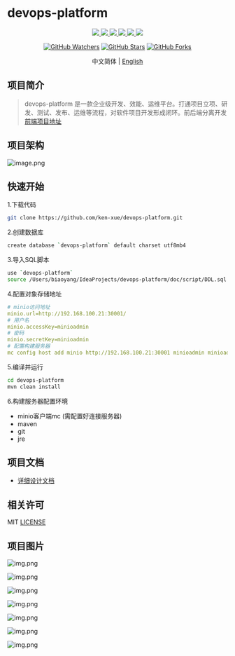 # devops-platform

<p align="center">
  <a href="https://github.com/ken-xue/devops-platform/blob/master/LICENSE">
    <img src="https://img.shields.io/static/v1?label=license&message=MIT&color=green">
  </a>
  <a href="https://github.com/ken-xue/devops-platform/blob/master/LICENSE">
    <img src="https://img.shields.io/static/v1?label=JDK&message=1.8&color=red">
  </a>
  <a href="https://kubernetes.io">
    <img src="https://img.shields.io/static/v1?label=kubernetes&message=1.2x&color=blue">
  </a>
  <a href="https://github.com/ken-xue/devops-platform/blob/master/LICENSE">
    <img src="https://img.shields.io/static/v1?label=Jsch&message=0.1.55&color=red">
  </a>  
  <a href="https://github.com/ken-xue/devops-platform/blob/master/LICENSE">
    <img src="https://img.shields.io/static/v1?label=mybatis-plus&message=3.4&color=blue">
  </a>
  <a href="https://github.com/ken-xue/devops-platform/blob/master/LICENSE">
    <img src="https://img.shields.io/static/v1?label=minio&message=8.3.3&color=red">
  </a>  
</p>

<p align="center">
<a title="GitHub Watchers" target="_blank" href="https://github.com/ken-xue/devops-platform/watchers"><img alt="GitHub Watchers" src="https://img.shields.io/github/watchers/ken-xue/devops-platform.svg?label=Watchers&style=social"></a>  
  <a title="GitHub Stars" target="_blank" href="https://github.com/ken-xue/devops-platform/stargazers"><img alt="GitHub Stars" src="https://img.shields.io/github/stars/ken-xue/devops-platform.svg?label=Stars&style=social"></a>  
  <a title="GitHub Forks" target="_blank" href="https://github.com/ken-xue/devops-platform/network/members"><img alt="GitHub Forks" src="https://img.shields.io/github/forks/ken-xue/devops-platform.svg?label=Forks&style=social"></a>
</p>

<p align="center"> 中文简体  |  <a title="Englist" href="README_en.md"> English</a></p>



## 项目简介

> devops-platform 是一款企业级开发、效能、运维平台。打通项目立项、研发、测试、发布、运维等流程，对软件项目开发形成闭环。前后端分离开发[前端项目地址](https://github.com/ken-xue/devops-platform-vue)

## 项目架构

![image.png](doc/image/ddd-layer.png)

## 快速开始

1.下载代码
```bash
git clone https://github.com/ken-xue/devops-platform.git
```
2.创建数据库
```bash
create database `devops-platform` default charset utf8mb4
```
3.导入SQL脚本
```bash
use `devops-platform`
source /Users/biaoyang/IdeaProjects/devops-platform/doc/script/DDL.sql
```

4.配置对象存储地址

```yaml
# minio访问地址
minio.url=http://192.168.100.21:30001/
# 用户名
minio.accessKey=minioadmin
# 密码
minio.secretKey=minioadmin
# 配置构建服务器
mc config host add minio http://192.168.100.21:30001 minioadmin minioadmin
```

5.编译并运行
```bash
cd devops-platform
mvn clean install
```

6.构建服务器配置环境

- minio客户端mc (需配置好连接服务器)
- maven
- git
- jre

## 项目文档

- [详细设计文档](https://www.yuque.com/docs/share/2a5531ff-f74d-48a5-922a-226c52abd755)

## 相关许可

MIT [LICENSE](./LICENSE)

## 项目图片

![img.png](doc/image/machine-img.png)

![img.png](doc/image/pipeline-list.png)

![img.png](doc/image/pipeline-img.png)

![img.png](doc/image/pipeline-node-logger.png)

![img.png](doc/image/pipeline-logger.png)

![img.png](doc/image/minio-create.png)

![img.png](doc/image/project-task.png)